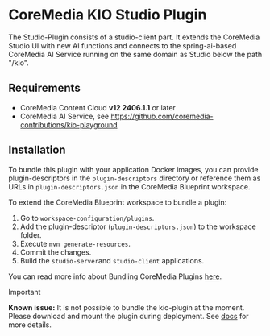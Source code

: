 # CoreMedia KIO Studio Plugin

The Studio-Plugin consists of a studio-client part. It extends the CoreMedia Studio UI with new AI
functions and connects to the spring-ai-based CoreMedia AI Service running on the same domain as Studio
below the path "/kio".

## Requirements

- CoreMedia Content Cloud **v12 2406.1.1** or later
- CoreMedia AI Service, see https://github.com/coremedia-contributions/kio-playground

## Installation

To bundle this plugin with your application Docker images, you can provide plugin-descriptors in the
`plugin-descriptors` directory or reference them as URLs in `plugin-descriptors.json` in the CoreMedia Blueprint workspace.

To extend the CoreMedia Blueprint workspace to bundle a plugin:

1. Go to `workspace-configuration/plugins`.
2. Add the plugin-descriptor (`plugin-descriptors.json`) to the workspace folder.
3. Execute `mvn generate-resources`.
4. Commit the changes.
5. Build the `studio-server`and `studio-client` applications.

You can read more info about Bundling CoreMedia Plugins [here](https://github.com/coremedia-contributions/coremedia-blueprints-workspace/tree/cmcc-12-2406.0.3/workspace-configuration/plugins).

> [!IMPORTANT]
> **Known issue:** It is not possible to bundle the kio-plugin at the moment. Please download and mount the plugin during deployment. See [docs](https://documentation.coremedia.com/cmcc-12/artifacts/2406.0/webhelp/coremedia-en/content/ch04s01s06s03s03s01.html) for more details.

